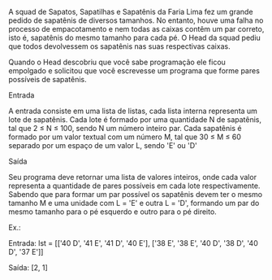A squad de Sapatos, Sapatilhas e Sapatênis da Faria Lima fez um grande pedido de sapatênis de diversos tamanhos. No entanto, houve uma falha no processo de empacotamento e nem todas as caixas contêm um par correto, isto é, sapatênis do mesmo tamanho para cada pé. O Head da squad pediu que todos devolvessem os sapatênis nas suas respectivas caixas.



Quando o Head descobriu que você sabe programação ele ficou empolgado e solicitou que você escrevesse um programa que forme pares possíveis de sapatênis.



Entrada



A entrada consiste em uma lista de listas, cada lista interna representa um lote de sapatênis. Cada lote é formado por uma quantidade N de sapatênis, tal que 2 ≤ N ≤ 100, sendo N um número inteiro par. Cada sapatênis é formado por um valor textual com um número M, tal que 30 ≤ M ≤ 60 separado por um espaço de um valor L, sendo 'E' ou 'D'



Saída



Seu programa deve retornar uma lista de valores inteiros, onde cada valor representa a quantidade de pares possíveis em cada lote respectivamente. Sabendo que para formar um par possível os sapatênis devem ter o mesmo tamanho M e uma unidade com L = 'E' e outra L = 'D', formando um par do mesmo tamanho para o pé esquerdo e outro para o pé direito.



Ex.:



Entrada: lst = [['40 D', '41 E', '41 D', '40 E'], ['38 E', '38 E', '40 D', '38 D', '40 D', '37 E']]



Saída: [2, 1]